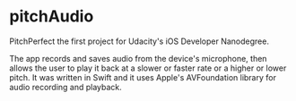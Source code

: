# pitchAudio

PitchPerfect the first project for Udacity's iOS Developer Nanodegree.

The app records and saves audio from the device's microphone, then allows the user to play it back at a slower or faster rate or a higher or lower pitch. It was written in Swift and it uses Apple's AVFoundation library for audio recording and playback.
